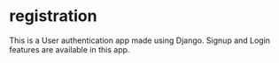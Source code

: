 # registration

This is a User authentication app made using Django.
Signup and Login features are available in this app.

